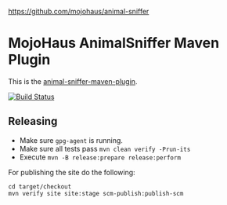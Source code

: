 https://github.com/mojohaus/animal-sniffer

# MojoHaus AnimalSniffer Maven Plugin

This is the [animal-sniffer-maven-plugin](http://www.mojohaus.org/animal-sniffer/animal-sniffer-maven-plugin/).
 
[![Build Status](https://travis-ci.org/mojohaus/animal-sniffer.svg?branch=master)](https://travis-ci.org/mojohaus/animal-sniffer)

## Releasing

* Make sure `gpg-agent` is running.
* Make sure all tests pass `mvn clean verify -Prun-its`
* Execute `mvn -B release:prepare release:perform`

For publishing the site do the following:

```
cd target/checkout
mvn verify site site:stage scm-publish:publish-scm
```
